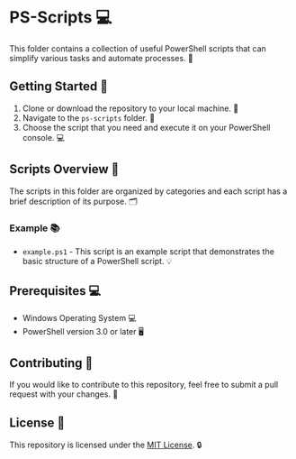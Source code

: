
# PS-Scripts 💻

This folder contains a collection of useful PowerShell scripts that can simplify various tasks and automate processes. 🔧

## Getting Started 🚀

1.  Clone or download the repository to your local machine. 💾
2.  Navigate to the `ps-scripts` folder. 📁
3.  Choose the script that you need and execute it on your PowerShell console. 💻

## Scripts Overview 🧐

The scripts in this folder are organized by categories and each script has a brief description of its purpose. 🗂️

### Example 📚

-   `example.ps1` - This script is an example script that demonstrates the basic structure of a PowerShell script. 💡

## Prerequisites 💻

-   Windows Operating System 💻
-   PowerShell version 3.0 or later 🖥️

## Contributing 🤝

If you would like to contribute to this repository, feel free to submit a pull request with your changes. 🤝

## License 📜

This repository is licensed under the [MIT License](https://choosealicense.com/licenses/mit/). 🔒

